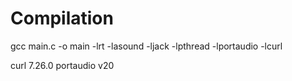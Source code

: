# Compilation

gcc main.c -o main -lrt -lasound -ljack -lpthread -lportaudio -lcurl

curl 7.26.0
portaudio v20